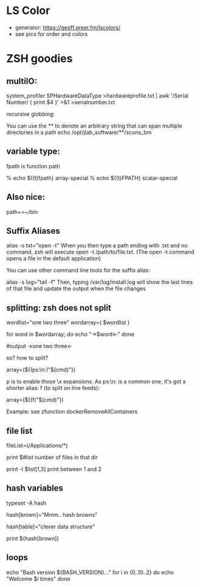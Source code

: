 # LS Color 
- generator: https://geoff.greer.fm/lscolors/
- see pics for order and colors



# ZSH goodies

## multiIO: 

system_profiler SPHardwareDataType >hardwareprofile.txt | awk '/Serial Number/ { print $4 }' >&1 >serialnumber.txt

recursive globbing:

You can use the ** to denote an arbitrary string that can span multiple directories in a path
echo /opt/jlab_software/**/scons_bm


## variable type:

fpath is function path

% echo ${(t)fpath}
array-special
% echo ${(t)FPATH}
scalar-special


## Also nice: 

path+=~/bin

## Suffix Aliases

alias -s txt="open -t"
When you then type a path ending with .txt and no command, zsh will execute open -t /path/to/file.txt.
(The open -t command opens a file in the default application)

You can use other command line tools for the suffix alias:

alias -s log="tail -f"
Then, typing /var/log/install.log will show the last lines of that file and update the output when the file changes



## splitting: zsh does not split

wordlist="one two three"
wordarray=( $wordlist )

for word in $wordarray; do
echo "->$word<-"
done

#output
->one two three<-



so? how to split?

array=(${(ps:\n:)"$(cmd)"})

p is to enable those \x expansions. As ps:\n: is a common one, it's got a shorter alias: f (to split on line feeds):

array=(${(f)"$(cmd)"})

Example: see zfunction dockerRemoveAllContainers

## file list

fileList=(/Applications/*)

print $#list   number of files in that dir

print -l $list[1,3]   print between 1 and 2  



## hash variables

typeset -A hash

hash[brown]="Mmm..  hash browns"

hash[table]="clever data structure"
 
print ${hash[brown]}


## loops

echo "Bash version ${BASH_VERSION}..."
for i in {0..10..2}
do 
echo "Welcome $i times"
done
